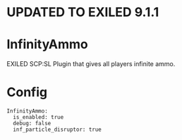 # UPDATED TO EXILED 9.1.1

# InfinityAmmo
EXILED SCP:SL Plugin that gives all players infinite ammo.

# Config
```
InfinityAmmo:
  is_enabled: true
  debug: false
  inf_particle_disruptor: true
```
